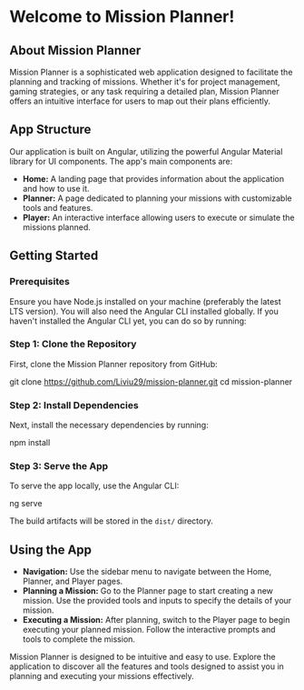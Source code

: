 # Welcome to Mission Planner!

## About Mission Planner

Mission Planner is a sophisticated web application designed to facilitate the planning and tracking of missions. Whether it's for project management, gaming strategies, or any task requiring a detailed plan, Mission Planner offers an intuitive interface for users to map out their plans efficiently.

## App Structure

Our application is built on Angular, utilizing the powerful Angular Material library for UI components. The app's main components are:

- **Home:** A landing page that provides information about the application and how to use it.
- **Planner:** A page dedicated to planning your missions with customizable tools and features.
- **Player:** An interactive interface allowing users to execute or simulate the missions planned.

## Getting Started

### Prerequisites

Ensure you have Node.js installed on your machine (preferably the latest LTS version). You will also need the Angular CLI installed globally. If you haven't installed the Angular CLI yet, you can do so by running:


### Step 1: Clone the Repository

First, clone the Mission Planner repository from GitHub:

git clone https://github.com/Liviu29/mission-planner.git
cd mission-planner

### Step 2: Install Dependencies

Next, install the necessary dependencies by running:

npm install


### Step 3: Serve the App

To serve the app locally, use the Angular CLI:

ng serve


The build artifacts will be stored in the `dist/` directory.

## Using the App

- **Navigation:** Use the sidebar menu to navigate between the Home, Planner, and Player pages.
- **Planning a Mission:** Go to the Planner page to start creating a new mission. Use the provided tools and inputs to specify the details of your mission.
- **Executing a Mission:** After planning, switch to the Player page to begin executing your planned mission. Follow the interactive prompts and tools to complete the mission.

Mission Planner is designed to be intuitive and easy to use. Explore the application to discover all the features and tools designed to assist you in planning and executing your missions effectively.


